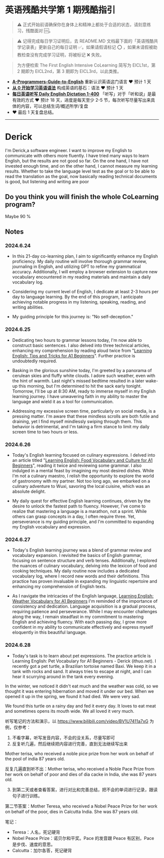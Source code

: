 # 英语残酷共学第 1 期残酷指引

> ⚠️ 正式开始前请确保你在身体上和精神上都处于合适的状态，请刻意练习，残酷面对 🆒。

> ⚠️ 记得完成每日学习证明后，去 README.MD 文档最下面的「英语残酷共学记录表」更新自己的每日证明 ✅。如果请假请标记 ⭕️ ，如果未请假被助教检查没有完成学习证明，将被标记 ❌ 失败。

> 为方便检索 The First English Intensive CoLearning 简写为 EICL1st，第 2 期即为 EICL2nd，第 3 期即为 EICL3rd，以此类推。

- [**A-Programmers-Guide-to-English**](https://github.com/yujiangshui/A-Programmers-Guide-to-English) 重新认识英语这门语言 ❤️ 预计 1 天
- [**从 0 开始学习英语语法**](https://hzpt-inet-club.github.io/english-note/) 构成英语的基石：语法 ❤️ 预计 1 天
- [**每日英语听写 Daily English Dictation 1-400**](https://www.bilibili.com/video/BV1U7411a7xG?p=3&vd_source=bc0666711d2280c24d54945ab9c11146) 「听写」对于「听和说」是最有效的方式 ❤️ 预计 18 天，进度是每天至少 2-5 节，每次听写尽量写出来具体的内容，可以总结生词/概述所学/复盘
- ❤️ 最后 1 天复盘总结。

---

# Derick

I'm Derick,a software engineer. I want to improve my English to communicate with others more fluently. 
I have tried many ways to learn English, but the results are not good so far. On the one hand, I have not invested enough time, and on the other hand, I cannot measure my learning results. Whether to take the language level test as the goal or to be able to read the translation as the goal, now basically reading technical documents is good, but listening and writing are poor
## Do you think you will finish the whole CoLearning program?
Maybe 90 %

## Notes
### 2024.6.24
- In this 21-day co-learning plan, I aim to significantly enhance my English proficiency. My daily routine will involve thorough grammar review, journaling in English, and utilizing GPT to refine my grammatical accuracy. Additionally, I will employ a browser extension to capture new vocabulary encountered in my reading materials and maintain a daily vocabulary log.

- Considering my current level of English, I dedicate at least 2-3 hours per day to language learning. By the end of this program, I anticipate achieving notable progress in my listening, speaking, reading, and writing abilities.

- My guiding principle for this journey is: "No self-deception."

### 2024.6.25
- Dedicating two hours to grammar lessons today, I'm now able to construct basic sentences. I also delved into three technical articles, enhancing my comprehension by reading aloud twice from "[Learning English: Tips and Tricks for A1 Beginners](https://blog.ithuo.net/posts/english-comprehension-made-easy-begin/)". Further practice is undoubtedly required.

- Basking in the glorious sunshine today, I'm greeted by a panorama of cerulean skies and fluffy white clouds. I adore such weather, even with the hint of warmth. Last night's missed bedtime resulted in a later wake-up this morning, but I'm determined to hit the sack early tonight. Tomorrow, I'll be up at 8:30 AM, ready to immerse myself in my English learning journey. I have unwavering faith in my ability to master the language and wield it as a tool for communication.

- Addressing my excessive screen time, particularly on social media, is a pressing matter. I'm aware that these mindless scrolls are both futile and draining, yet I find myself mindlessly swiping through them. This behavior is detrimental, and I'm taking a firm stance to limit my daily screen time to two hours or less.

### 2024.6.26
- Today's English learning focused on culinary expressions. I delved into an article titled "[Learning English: Food Vocabulary and Culture for A1 Beginners](https://blog.ithuo.net/posts/learning-english-food-vocabulary-culture-a1-beginners/)", reading it twice and reviewing some grammar. I also indulged in a mental feast by imagining my most desired dishes. While I'm not a culinary maestro, I relish the opportunity to explore the world of gastronomy with my partner. Not too long ago, we embarked on a culinary adventure to Wuxi, savoring the local cuisine, which was an absolute delight.

- My daily quest for effective English learning continues, driven by the desire to unlock the fastest path to fluency. However, I've come to realize that mastering a language is a marathon, not a sprint. While others can grasp concepts in a day, I often require three. Yet, perseverance is my guiding principle, and I'm committed to expanding my English vocabulary and expression.

### 2024.6.27
- Today's English learning journey was a blend of grammar review and vocabulary expansion. I revisited the basics of English grammar, focusing on sentence structure and verb tenses. Additionally, I explored the nuances of culinary vocabulary, delving into the lexicon of food and cooking techniques. My daily routine now includes a dedicated vocabulary log, where I record new words and their definitions. This practice has proven invaluable in expanding my linguistic repertoire and enhancing my comprehension of English texts.

- As I navigate the intricacies of the English language, [Learning English: Weather Vocabulary for A1 Beginners](https://blog.ithuo.net/posts/learning-english-weather-vocabulary-a1-beginners/) I'm reminded of the importance of consistency and dedication. Language acquisition is a gradual process, requiring patience and perseverance. While I may encounter challenges along the way, I remain steadfast in my commitment to mastering English and achieving fluency. With each passing day, I grow more confident in my ability to communicate effectively and express myself eloquently in this beautiful language.

### 2024.6.28

- Today's task is to learn about pet expressions. The practice article is Learning English: Pet Vocabulary for A1 Beginners - Derick (ithuo.net). I recently got a pet turtle, a Brazilian tortoise named Baxi. We keep it in a tank with rocks and sand. It always tries to escape at night, and I can hear it scurrying around in the tank every evening.

In the winter, we noticed it didn't eat much and the weather was cold, so we thought it was entering hibernation and moved it under our bed. When we opened it up in the spring, we found it had died. We were very sad.

We found this turtle on a rainy day and fed it every day. It loves to eat meat and sometimes opens its mouth wide. We all loved it very much.


听写笔记的方法和演示，以 https://www.bilibili.com/video/BV1U7411a7xG 为例，仅参考：

1. 不看字幕，听写发音内容，不会的没关系，尽量写即可
2. 反复听几遍，然后继续把内容进行完善，直到无法继续写出来

Mother terisa, who received a noble pice prize from her work on behalf of the pool of india 87 years old.

反复几遍直到听不出：Mother terisa, who received a Noble Pace Prize from her work on behalf of poor and dies of dia cacke in India, she was 87 years old.

3. 到第二天或者查看答案，进行对比和完善总结，把不会的单词进行记录，跟读句子进行训练。

第二节答案：Mother Teresa, who received a Nobel Peace Prize for her work on behalf of the poor, dies in Calcutta India. She was 87 years old.

笔记：

- Teresa：人名，死记硬背
- Nobel Peace Prize：诺贝尔和平奖。Pace 的发音跟 Peace 有区别，Pace 是步伐、速度的意思。
- Calcutta：加尔各答，死记硬背
